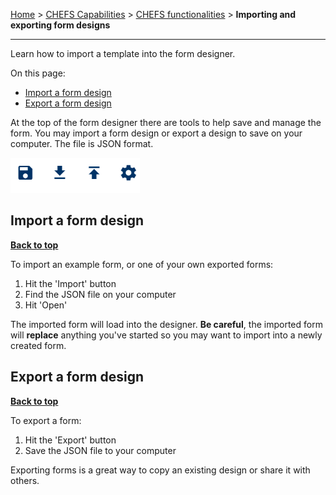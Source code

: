 [Home](.) > [CHEFS Capabilities](CHEFS-Capabilities) > [CHEFS functionalities](CHEFS-functionalities) > **Importing and exporting form designs**
***


Learn how to import a template into the form designer.

On this page:
* [Import a form design](#import-a-form-design)
* [Export a form design](#export-a-form-design)

At the top of the form designer there are tools to help save and manage the form. You may import a form design or export a design to save on your computer. The file is JSON format.

![](images/import_export_tools.png)

## Import a form design
**[Back to top](#top)**

To import an example form, or one of your own exported forms:

1. Hit the 'Import' button
2. Find the JSON file on your computer
3. Hit 'Open'

The imported form will load into the designer. **Be careful**, the imported form will **replace** anything you've started so you may want to import into a newly created form.

## Export a form design
**[Back to top](#top)**

To export a form:

1. Hit the 'Export' button
2. Save the JSON file to your computer

Exporting forms is a great way to copy an existing design or share it with others.
